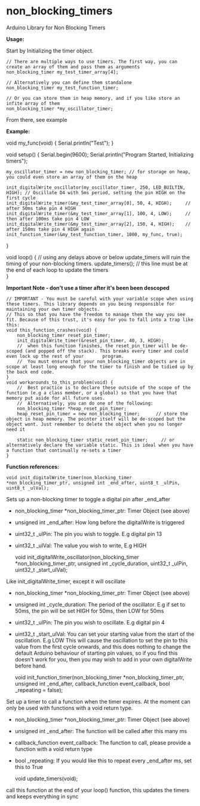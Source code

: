 # non_blocking_timers
Arduino Library for Non Blocking Timers

**Usage:**

Start by Initializing the timer object.

    // There are multiple ways to use timers. The first way, you can create an array of them and pass them as arguments
    non_blocking_timer my_test_timer_array[4];

    // Alternatively you can define them standalone
    non_blocking_timer my_test_function_timer;

    // Or you can store them in heap memory, and if you like store an infite array of them
    non_blocking_timer *my_oscillator_timer;

From there, see example

**Example:**

void my_func(void) {
    Serial.println("Test");
}

void setup() {
    Serial.begin(9600);
    Serial.println("Program Started, Initializing timers");

    my_oscillator_timer = new non_blocking_timer; // for storage on heap, you could even store an array of them on the heap

    init_digitalWrite_oscillator(my_oscillator_timer, 250, LED_BUILTIN, HIGH); // Oscillate D4 with 5ms period, setting the pin HIGH on the first cycle	
    init_digitalWrite_timer(&my_test_timer_array[0], 50, 4, HIGH);     // after 50ms take pin 4 HIGH
    init_digitalWrite_timer(&my_test_timer_array[1], 100, 4, LOW);     // then after 100ms take pin 4 LOW
    init_digitalWrite_timer(&my_test_timer_array[2], 150, 4, HIGH);    // after 150ms take pin 4 HIGH again
    init_function_timer(&my_test_function_timer, 1000, my_func, true);
}

void loop() {
    // using any delays above or below update_timers will ruin the timing of your non-blocking timers. 
    update_timers(); // this line must be at the end of each loop to update the timers    
}

**Important Note - don't use a timer after it's been been descoped**

    // IMPORTANT - You must be careful with your variable scope when using these timers. This library depends on you being responsible for maintaining your own timer objects. 
    // This so that you have the freedom to manage them the way you see fit. Because of this trust, it's easy for you to fall into a trap like this:
    void this_function_crashes(void) {
        non_blocking_timer reset_pin_timer;
        init_digitalWrite_timer(&reset_pin_timer, 40, 3, HIGH); 
        //  when this function finishes, the reset_pin_timer will be de-scoped (and popped off the stack). This breaks every timer and could even lock up the rest of your       program. 
        //  You must ensure that your non_blocking_timer objects are in scope at least long enough for the timer to finish and be tidied up by the back end code. 
    }
    void workarounds_to_this_problem(void) {
        //  Best practice is to declare these outside of the scope of the function (e.g a class member, or a global) so that you have that memory put aside for all future uses.  
        //  Alternatively, you can do one of the following:
        non_blocking_timer *heap_reset_pin_timer; 
        heap_reset_pin_timer = new non_blocking_timer;      // store the object in heap memory. The pointer itself will be de-scoped but the object wont. Just remember to delete the object when you no longer need it

        static non_blocking_timer static_reset_pin_timer;     // or alternatively declare the variable static. This is ideal when you have a function that continually re-sets a timer
    }

**Function references:**

    void init_digitalWrite_timer(non_blocking_timer *non_blocking_timer_ptr, unsigned int _end_after, uint8_t _ulPin, uint8_t _ulVal);

Sets up a non-blocking timer to toggle a digital pin after _end_after

- non_blocking_timer *non_blocking_timer_ptr: Timer Object (see above)
- unsigned int _end_after: How long before the digitalWrite is triggered
- uint32_t _ulPin: The pin you wish to toggle. E.g digital pin 13
- uint32_t _ulVal: The value you wish to write, E.g HIGH


    void init_digitalWrite_oscillator(non_blocking_timer *non_blocking_timer_ptr, unsigned int _cycle_duration, uint32_t _ulPin, uint32_t _start_ulVal);

Like init_digitalWrite_timer, except it will oscillate

- non_blocking_timer *non_blocking_timer_ptr: Timer Object (see above)
- unsigned int _cycle_duration: The period of the oscillator. E.g if set to 50ms, the pin will be set HIGH for 50ms, then LOW for 50ms
- uint32_t _ulPin: The pin you wish to oscillate. E.g digital pin 4
- uint32_t _start_ulVal: You can set your starting value from the start of the oscillation. E.g LOW This will cause the oscillation to set the pin to this value from the first cycle onwards, and this does nothing to change the default Arduino behaviour of starting pin values, so if you find this doesn't work for you, then you may wish to add in your own digitalWrite before hand. 


    void init_function_timer(non_blocking_timer *non_blocking_timer_ptr, unsigned int _end_after, callback_function event_callback, bool _repeating = false);

Set up a timer to call a function when the timer expires. At the moment can only be used with functions with a void return type.

- non_blocking_timer *non_blocking_timer_ptr: Timer Object (see above)
- unsigned int _end_after: The function will be called after this many ms
- callback_function event_callback: The function to call, please provide a function with a void return type
- bool _repeating: If you would like this to repeat every _end_after ms, set this to True


    void update_timers(void);
    
call this function at the end of your loop() function, this updates the timers and keeps everything in sync
